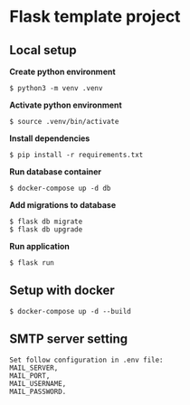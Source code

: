 # Flask template project

## Local setup

**Create python environment**

```
$ python3 -m venv .venv
```

**Activate python environment**

```
$ source .venv/bin/activate
```

**Install dependencies**

```
$ pip install -r requirements.txt
```

**Run database container**

```
$ docker-compose up -d db
```

**Add migrations to database**

```
$ flask db migrate
$ flask db upgrade
```

**Run application**

```
$ flask run
```

## Setup with docker

```
$ docker-compose up -d --build
```

## SMTP server setting
```
Set follow configuration in .env file: 
MAIL_SERVER, 
MAIL_PORT,
MAIL_USERNAME,
MAIL_PASSWORD.
```